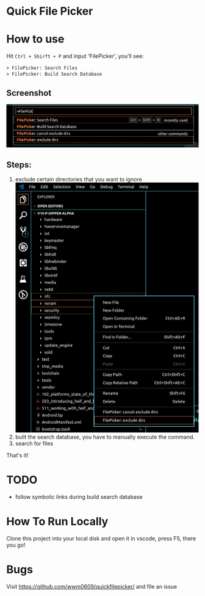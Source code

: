 # Quick File Picker

# How to use
Hit `Ctrl + Shirft + P` and input 'FilePicker', you'll see:
```
> FilePicker: Search Files
> FilePicker: Build Search Database
```
## Screenshot
<img src="./resources/dark/file-picker-commands.png">

## Steps:
1. exclude certain directories that you want to ignore
   <img src="./resources/dark/exclude_dirs.png">
2. built the search database, you have to manually execute the command.
3. search for files
 
That's it!

# TODO
- follow symbolic links during build search database

# How To Run Locally
Clone this project into your local disk and open it in vscode, press F5, there you go!

# Bugs
Visit https://github.com/wwm0609/quickfilepicker/ and file an issue
